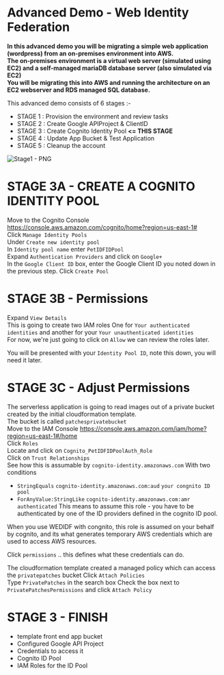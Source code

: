 # Advanced Demo - Web Identity Federation

**In this advanced demo you will be migrating a simple web application (wordpress) from an on-premises environment into AWS.  
The on-premises environment is a virtual web server (simulated using EC2) and a self-managed mariaDB database server (also simulated via EC2)  
You will be migrating this into AWS and running the architecture on an EC2 webserver and RDS managed SQL database.**  

This advanced demo consists of 6 stages :-

- STAGE 1 : Provision the environment and review tasks 
- STAGE 2 : Create Google APIProject & ClientID 
- STAGE 3 : Create Cognito Identity Pool **<= THIS STAGE**
- STAGE 4 : Update App Bucket & Test Application
- STAGE 5 : Cleanup the account

![Stage1 - PNG](https://github.com/acantril/learn-cantrill-io-labs/blob/master/aws-cognito-web-identity-federation/02_LABINSTRUCTIONS/thinghere.png)


# STAGE 3A - CREATE A COGNITO IDENTITY POOL

Move to the Cognito Console https://console.aws.amazon.com/cognito/home?region=us-east-1#  
Click `Manage Identity Pools`  
Under `Create new identity pool`  
In `Identity pool name` enter `PetIDFIDPool`  
Expand `Authentication Providers` and click on `Google+`  
In the `Google Client ID` box, enter the Google Client ID you noted down in the previous step.
Click `Create Pool`  

# STAGE 3B - Permissions

Expand `View Details`  
This is going to create two IAM roles
One for `Your authenticated identities` and another for your `Your unauthenticated identities`  
For now, we're just going to click on `Allow` we can review the roles later.  

You will be presented with your `Identity Pool ID`, note this down, you will need it later. 

# STAGE 3C - Adjust Permissions

The serverless application is going to read images out of a private bucket created by the initial cloudformation template.  
The bucket is called `patchesprivatebucket`  
Move to the IAM Console https://console.aws.amazon.com/iam/home?region=us-east-1#/home  
Click `Roles`  
Locate and click on `Cognito_PetIDFIDPoolAuth_Role`  
Click on `Trust Relationships`  
See how this is assumable by `cognito-identity.amazonaws.com`
With two conditions
- `StringEquals` `cognito-identity.amazonaws.com:aud` `your congnito ID pool`
- `ForAnyValue:StringLike` `cognito-identity.amazonaws.com:amr` `authenticated`
This means to assume this role - you have to be authenticated by one of the ID providers defined in the cognito ID pool.  

When you use WEDIDF with congnito, this role is assumed on your behalf by cognito, and its what generates temporary AWS credentials which are used to access AWS resources.  

Click `permissions` .. this defines what these credentials can do.

The cloudformation template created a managed policy which can access the `privatepatches` bucket
Click `Attach Policies`  
Type `PrivatePatches` in the search box
Check the box next to `PrivatePatchesPermissions` and click `Attach Policy`  


# STAGE 3 - FINISH  

- template front end app bucket
- Configured Google API Project
- Credentials to access it
- Cognito ID Pool
- IAM Roles for the ID Pool






